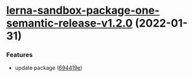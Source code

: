 # [lerna-sandbox-package-one-semantic-release-v1.2.0](https://github.com/QuinnLee/lerna-sandbox/compare/lerna-sandbox-package-one-semantic-release-v1.1.0...lerna-sandbox-package-one-semantic-release-v1.2.0) (2022-01-31)


### Features

* update package ([694419e](https://github.com/QuinnLee/lerna-sandbox/commit/694419ed26fffb6b00a7a8bd4b53bbce937f22b3))
